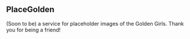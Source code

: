 ## PlaceGolden

(Soon to be) a service for placeholder images of the Golden Girls. Thank you for being a friend!
